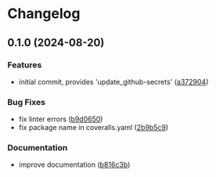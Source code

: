 # Changelog

## 0.1.0 (2024-08-20)


### Features

* initial commit, provides 'update_github-secrets' ([a372904](https://github.com/feeph/github-utils-python/commit/a37290421492f681c09df85ad71823fb30ae0c7d))


### Bug Fixes

* fix linter errors ([b9d0650](https://github.com/feeph/github-utils-python/commit/b9d065086f78b0c92c19c7ca7ebdc759b46ed1f8))
* fix package name in coveralls.yaml ([2b9b5c9](https://github.com/feeph/github-utils-python/commit/2b9b5c93d6c31fd91c62dec7f562055bc4c78325))


### Documentation

* improve documentation ([b816c3b](https://github.com/feeph/github-utils-python/commit/b816c3bd4c52640fd99b57d176386052ef896496))
